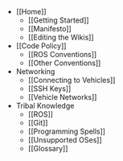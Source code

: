 * [[Home]]
    * [[Getting Started]]
    * [[Manifesto]]
    * [[Editing the Wikis]]
* [[Code Policy]]
    * [[ROS Conventions]]
    * [[Other Conventions]]
* Networking
    * [[Connecting to Vehicles]]
    * [[SSH Keys]]
    * [[Vehicle Networks]]
* Tribal Knowledge
    * [[ROS]]
    * [[Git]]
    * [[Programming Spells]]
    * [[Unsupported OSes]]
    * [[Glossary]]
